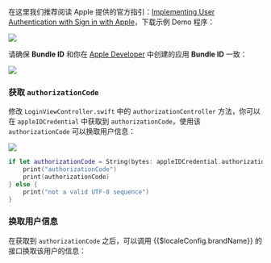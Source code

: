 <IntegrationDetailCard title="开始开发接入">

在这里我们推荐阅读 Apple 提供的官方指引：[Implementing User Authentication with Sign in with Apple](https://developer.apple.com/documentation/authenticationservices/implementing_user_authentication_with_sign_in_with_apple)，下载示例 Demo 程序：

![](https://cdn.authing.cn/blog/20201121120013.png)

请确保 **Bundle ID** 和你在 [Apple Developer](https://developer.apple.com/) 中创建的应用 **Bundle ID** 一致：

![](https://cdn.authing.cn/blog/20201121120107.png)

### 获取 `authorizationCode`

修改 `LoginViewController.swift` 中的 `authorizationController` 方法，你可以在 `appleIDCredential` 中获取到 `authorizationCode`，使用该 `authorizationCode` 可以换取用户信息：

![](https://cdn.authing.cn/blog/20201121120512.png)

```swift
if let authorizationCode = String(bytes: appleIDCredential.authorizationCode!, encoding: .utf8) {
    print("authorizationCode")
    print(authorizationCode)
} else {
    print("not a valid UTF-8 sequence")
}
```

### 换取用户信息

在获取到 `authorizationCode` 之后，可以调用 {{$localeConfig.brandName}} 的接口换取该用户的信息：

<ApiMethodSpec method="post" host="https://core.authing.cn" path="/connection/social/apple/callback?app_id=YOUR_APP_ID" description="使用 authorizationCode 换取用户信息。">

<template slot="pathParams">

<ApiMethodParam name="userPoolId" type="string" required description="用户池 ID"/>

</template>
<template slot="bodyParams">

<ApiMethodParam name="code" type="string" required description="authorizationCode"/>

</template>
<template slot="queryParams">

<ApiMethodParam name="app_id" type="string" required description="应用 ID。"/>

</template>

<template slot="response">

<ApiMethodResponse httpCode="200">
<template slot="description">

{{$localeConfig.brandName}} 返回给开发者的用户信息是经过加工过后的 {{$localeConfig.brandName}} 用户标准字段，非微信文档中说明的用户字段。详细用户字段释义请见：[用户字段释义](../../user/profile.md)

</template>

```js
{
  "code": 200,
  "message": "获取用户信息成功",
  "data": {
    "id": "5fb7c7d8ee96c20ca71b6d56",
    "email": "test@example.com",
    "emailVerified": true,
    "unionid": "social:apple:001963.663e421e52eb4e1eac34d366fe0da7be.1229",
    "openid": "social:apple:001963.663e421e52eb4e1eac34d366fe0da7be.1229",
    "oauth": "{\"id\":\"001963.663e421e52eb4e1eac34d366fe0da7be.1229\",\"email\":\"test@example.com\",\"emailVerified\":true}",
    "registerSource": [
      "social:apple:web"
    ],
    "username": null,
    "nickname": null,
    "company": null,
    "photo": "https://files.authing.co/authing-console/default-user-avatar.png",
    "token": "eyJhbGciOiJIUzI1NiIsInR5cCI6IkpXVCJ9",
    "phone": null,
    "tokenExpiredAt": "2020-12-06T04:10:44.664Z",
    "loginsCount": 4,
    "signedUp": "2020-11-20T13:42:48.477Z",
    "blocked": false,
    "isDeleted": false,
    "userPoolId": "xxxxx"
  }
}
```

</ApiMethodResponse>

</template>

</ApiMethodSpec>

</IntegrationDetailCard>
